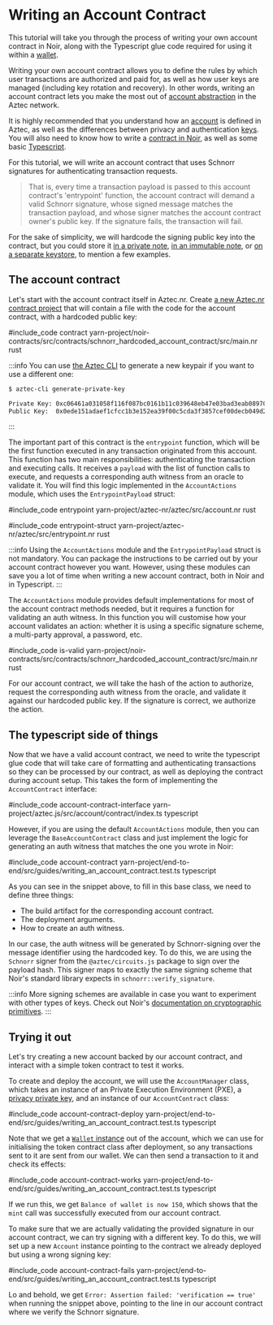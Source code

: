 # Writing an Account Contract

This tutorial will take you through the process of writing your own account contract in Noir, along with the Typescript glue code required for using it within a [wallet](./main.md).

Writing your own account contract allows you to define the rules by which user transactions are authorized and paid for, as well as how user keys are managed (including key rotation and recovery). In other words, writing an account contract lets you make the most out of [account abstraction](../../concepts/foundation/accounts/main.md#what-is-account-abstraction) in the Aztec network.

It is highly recommended that you understand how an [account](../../concepts/foundation/accounts/main.md) is defined in Aztec, as well as the differences between privacy and authentication [keys](../../concepts/foundation/accounts/keys.md). You will also need to know how to write a [contract in Noir](../contracts/main.md), as well as some basic [Typescript](https://www.typescriptlang.org/).

For this tutorial, we will write an account contract that uses Schnorr signatures for authenticating transaction requests.

> That is, every time a transaction payload is passed to this account contract's 'entrypoint' function, the account contract will demand a valid Schnorr signature, whose signed message matches the transaction payload, and whose signer matches the account contract owner's public key. If the signature fails, the transaction will fail.

For the sake of simplicity, we will hardcode the signing public key into the contract, but you could store it [in a private note](../../concepts/foundation/accounts/keys.md#using-a-private-note), [in an immutable note](../../concepts/foundation/accounts/keys.md#using-an-immutable-private-note), or [on a separate keystore](../../concepts/foundation/accounts/keys.md#using-a-separate-keystore), to mention a few examples.

## The account contract

Let's start with the account contract itself in Aztec.nr. Create [a new Aztec.nr contract project](../contracts/main.md) that will contain a file with the code for the account contract, with a hardcoded public key:

#include_code contract yarn-project/noir-contracts/src/contracts/schnorr_hardcoded_account_contract/src/main.nr rust

:::info
You can use [the Aztec CLI](../cli/main.md) to generate a new keypair if you want to use a different one:

```bash
$ aztec-cli generate-private-key
```

```bash
Private Key: 0xc06461a031058f116f087bc0161b11c039648eb47e03bad3eab089709bf9b8ae
Public Key:  0x0ede151adaef1cfcc1b3e152ea39f00c5cda3f3857cef00decb049d283672dc713c0e184340407e796411f74b7383252f1406272b58fccad6fee203f8a6db474
```

:::

The important part of this contract is the `entrypoint` function, which will be the first function executed in any transaction originated from this account. This function has two main responsibilities: authenticating the transaction and executing calls. It receives a `payload` with the list of function calls to execute, and requests a corresponding auth witness from an oracle to validate it. You will find this logic implemented in the `AccountActions` module, which uses the `EntrypointPayload` struct:

#include_code entrypoint yarn-project/aztec-nr/aztec/src/account.nr rust

#include_code entrypoint-struct yarn-project/aztec-nr/aztec/src/entrypoint.nr rust

:::info
Using the `AccountActions` module and the `EntrypointPayload` struct is not mandatory. You can package the instructions to be carried out by your account contract however you want. However, using these modules can save you a lot of time when writing a new account contract, both in Noir and in Typescript.
:::

The `AccountActions` module provides default implementations for most of the account contract methods needed, but it requires a function for validating an auth witness. In this function you will customise how your account validates an action: whether it is using a specific signature scheme, a multi-party approval, a password, etc.

#include_code is-valid yarn-project/noir-contracts/src/contracts/schnorr_hardcoded_account_contract/src/main.nr rust


For our account contract, we will take the hash of the action to authorize, request the corresponding auth witness from the oracle, and validate it against our hardcoded public key. If the signature is correct, we authorize the action.
## The typescript side of things

Now that we have a valid account contract, we need to write the typescript glue code that will take care of formatting and authenticating transactions so they can be processed by our contract, as well as deploying the contract during account setup. This takes the form of implementing the `AccountContract` interface:

#include_code account-contract-interface yarn-project/aztec.js/src/account/contract/index.ts typescript

However, if you are using the default `AccountActions` module, then you can leverage the `BaseAccountContract` class and just implement the logic for generating an auth witness that matches the one you wrote in Noir:

#include_code account-contract yarn-project/end-to-end/src/guides/writing_an_account_contract.test.ts typescript

As you can see in the snippet above, to fill in this base class, we need to define three things:

- The build artifact for the corresponding account contract.
- The deployment arguments.
- How to create an auth witness.

In our case, the auth witness will be generated by Schnorr-signing over the message identifier using the hardcoded key. To do this, we are using the `Schnorr` signer from the `@aztec/circuits.js` package to sign over the payload hash. This signer maps to exactly the same signing scheme that Noir's standard library expects in `schnorr::verify_signature`. 

:::info
More signing schemes are available in case you want to experiment with other types of keys. Check out Noir's [documentation on cryptographic primitives](https://noir-lang.org/standard_library/cryptographic_primitives).
:::

## Trying it out

Let's try creating a new account backed by our account contract, and interact with a simple token contract to test it works.

To create and deploy the account, we will use the `AccountManager` class, which takes an instance of an Private Execution Environment (PXE), a [privacy private key](../../concepts/foundation/accounts/keys.md#privacy-keys), and an instance of our `AccountContract` class:

#include_code account-contract-deploy yarn-project/end-to-end/src/guides/writing_an_account_contract.test.ts typescript

Note that we get a [`Wallet` instance](./main.md) out of the account, which we can use for initialising the token contract class after deployment, so any transactions sent to it are sent from our wallet. We can then send a transaction to it and check its effects:

#include_code account-contract-works yarn-project/end-to-end/src/guides/writing_an_account_contract.test.ts typescript

If we run this, we get `Balance of wallet is now 150`, which shows that the `mint` call was successfully executed from our account contract.

To make sure that we are actually validating the provided signature in our account contract, we can try signing with a different key. To do this, we will set up a new `Account` instance pointing to the contract we already deployed but using a wrong signing key:

#include_code account-contract-fails yarn-project/end-to-end/src/guides/writing_an_account_contract.test.ts typescript

Lo and behold, we get `Error: Assertion failed: 'verification == true'` when running the snippet above, pointing to the line in our account contract where we verify the Schnorr signature.
